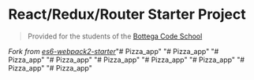 # React/Redux/Router Starter Project

> Provided for the students of the [Bottega Code School](https://bottega.tech/)

*Fork from [es6-webpack2-starter](https://github.com/micooz/es6-webpack2-starter)*"# Pizza_app" 
"# Pizza_app" 
"# Pizza_app" 
"# Pizza_app" 
"# Pizza_app" 
"# Pizza_app" 
"# Pizza_app" 
"# Pizza_app" 
"# Pizza_app" 
